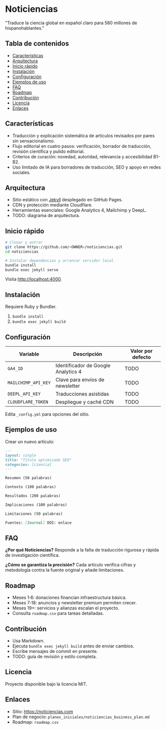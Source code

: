 # Noticiencias

"Traduce la ciencia global en español claro para 580 millones de hispanohablantes."

## Tabla de contenidos
- [Características](#características)
- [Arquitectura](#arquitectura)
- [Inicio rápido](#inicio-rápido)
- [Instalación](#instalación)
- [Configuración](#configuración)
- [Ejemplos de uso](#ejemplos-de-uso)
- [FAQ](#faq)
- [Roadmap](#roadmap)
- [Contribución](#contribución)
- [Licencia](#licencia)
- [Enlaces](#enlaces)

## Características
- Traducción y explicación sistemática de artículos revisados por pares sin sensacionalismo.
- Flujo editorial en cuatro pasos: verificación, borrador de traducción, revisión científica y pulido editorial.
- Criterios de curación: novedad, autoridad, relevancia y accesibilidad B1-B2.
- Uso limitado de IA para borradores de traducción, SEO y apoyo en redes sociales.

## Arquitectura
- Sitio estático con [Jekyll](https://jekyllrb.com/) desplegado en GitHub Pages.
- CDN y protección mediante Cloudflare.
- Herramientas esenciales: Google Analytics 4, Mailchimp y DeepL.
- TODO: diagrama de arquitectura.

## Inicio rápido
```bash
# Clonar y entrar
git clone https://github.com/<OWNER>/noticiencias.git
cd noticiencias

# Instalar dependencias y arrancar servidor local
bundle install
bundle exec jekyll serve
```
Visita <http://localhost:4000>.

## Instalación
Requiere Ruby y Bundler.
1. `bundle install`
2. `bundle exec jekyll build`

## Configuración
| Variable               | Descripción                           | Valor por defecto |
|------------------------|---------------------------------------|-------------------|
| `GA4_ID`               | Identificador de Google Analytics 4   | TODO              |
| `MAILCHIMP_API_KEY`    | Clave para envíos de newsletter       | TODO              |
| `DEEPL_API_KEY`        | Traducciones asistidas                | TODO              |
| `CLOUDFLARE_TOKEN`     | Despliegue y caché CDN                | TODO              |

Edita `_config.yml` para opciones del sitio.

## Ejemplos de uso
Crear un nuevo artículo:
```markdown
---
layout: single
title: "Título optimizado SEO"
categories: [ciencia]
---

Resumen (50 palabras)

Contexto (100 palabras)

Resultados (200 palabras)

Implicaciones (100 palabras)

Limitaciones (50 palabras)

Fuentes: [Journal] DOI: enlace
```

## FAQ
**¿Por qué Noticiencias?**
Responde a la falta de traducción rigurosa y rápida de investigación científica.

**¿Cómo se garantiza la precisión?**
Cada artículo verifica cifras y metodología contra la fuente original y añade limitaciones.

## Roadmap
- Meses 1‑6: donaciones financian infraestructura básica.
- Meses 7‑18: anuncios y newsletter premium permiten crecer.
- Meses 19+: servicios y alianzas escalan el proyecto.
- Consulta `roadmap.csv` para tareas detalladas.

## Contribución
- Usa Markdown.
- Ejecuta `bundle exec jekyll build` antes de enviar cambios.
- Escribe mensajes de commit en presente.
- TODO: guía de revisión y estilo completa.

## Licencia
Proyecto disponible bajo la licencia MIT.

## Enlaces
- Sitio: <https://noticiencias.com>
- Plan de negocio: `planes_iniciales/noticiencias_business_plan.md`
- Roadmap: `roadmap.csv`
